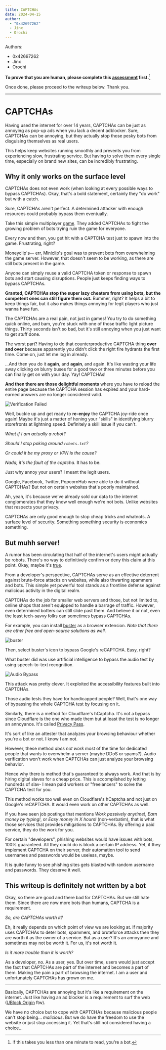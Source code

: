 ```yaml
---
title: CAPTCHAs
date: 2024-04-15
author:
  - "0x42697262"
  - Jinx
  - Orochi
---
```


Authors:

- 0x42697262
- Jinx
- Orochi

**To prove that you are human, please complete this [assessment](https://www.youtube.com/watch?v=dQw4w9WgXcQ) first.**[^1]

Once done, please proceed to the writeup below. 
Thank you.

---

# CAPTCHAs

Having used the internet for over 14 years, CAPTCHAs can be just as annoying as pop-up ads when you lack a decent adblocker.
Sure, CAPTCHAs can be annoying, but they actually stop those pesky bots from disguising themselves as real users.

This helps keep websites running smoothly and prevents you from experiencing slow, frustrating service.
But having to solve them every single time, especially on brand new sites, can be incredibly frustrating.

## Why it only works on the surface level

CAPTCHAs does not even work (when looking at every possible ways to bypass CAPTCHAs).
Okay, that's a bold statement, certainly they "do work" but with a catch.

Sure, CAPTCHAs aren't perfect.
A determined attacker with enough resources could probably bypass them eventually.

Take this simple multiplayer [game](https://agar.io).
They added CAPTCHAs to fight the growing problem of bots trying ruin the game for everyone.

Every now and then, you get hit with a CAPTCHA test just to spawn into the game.
Frustrating, right?

Moneyclip's— err, Miniclip's goal was to prevent bots from overwhelming the game server.
However, that doesn't seem to be working, as there are still bots present in the game.

Anyone can simply reuse a valid CAPTCHA token or response to spawn bots and start causing disruptions.
People just keeps finding ways to bypass CAPTCHAs.

**Granted, CAPTCHAs stop the super lazy cheaters from using bots, but the competent ones can still figure them out.**
Bummer, right?
It helps a bit to keep things fair, but it also makes things annoying for legit players who just wanna have fun.

The CAPTCHAs are a real pain, not just in games!
You try to do something quick online, and bam, you're stuck with one of those traffic light picture things.
Thirty seconds isn't so bad, but it's still annoying when you just want to get stuff done.

The worst part?
Having to do that counterproductive CAPTCHA thing **over and over** because apparently you didn't click the right fire hydrants the first time.
Come on, just let me log in already.

...And then you do it **again**, and **again**, and again.
It's like wasting your life away clicking on blurry buses for a good two or three minutes before you can finally get on with your day.
Yay! CAPTCHAs!

**And then there are those delightful moments** where you have to reload the entire page because the CAPTCHA session has expired and your hard-earned answers are no longer considered valid.

![Verification Failed](./expired.png)

Well, buckle up and get ready to **re-enjoy** the CAPTCHA joy-ride once again!
Maybe it's just a matter of honing your "skills" in identifying blurry storefronts at lightning speed.
Definitely a skill issue if you can't.

*What if I am actually a robot?*

*Should I stop poking around `robots.txt`?*

*Or could it be my proxy or VPN is the cause?*

*Nada, it's the fault of the captcha.*
It has to be.

Just why annoy your users?
I meant the legit users.

Google, Facebook, Twitter, PopcornHub were able to do it without CAPTCHAs?
But not on certain websites that's poorly maintained.

Ah, yeah, it's because we've already sold our data to the internet conglomerates that they know well enough we're not bots.
Unlike websites that respects your privacy.

CAPTCHAs are only good enough to stop cheap tricks and whatnots.
A surface level of security.
Something something security is economics something.

## But muhh server!

A rumor has been circulating that half of the internet's users might actually be robots.
There's no way to definitively confirm or deny this claim at this point.
Okay, maybe it's [true](https://www.imperva.com/resources/resource-library/reports/2023-imperva-bad-bot-report/).

From a developer's perspective, CAPTCHAs serve as an effective deterrent against brute-force attacks on websites, while also thwarting spammers and bots.
This simple yet powerful tool stands as a frontline defense against malicious activity in the digital realm.

CAPTCHAs do the job for smaller web servers and those, but not limited to, online shops that aren't equipped to handle a barrage of traffic.
However, even determined botters can still slide past them.
And believe it or not, even the least tech-savvy folks can sometimes bypass CAPTCHAs.

For example, you can install [buster](https://github.com/dessant/buster) as a browser extension.
*Note that there are other free and open-source solutions as well.*

![buster](./buster1.png)

Then, select buster's icon to bypass Google's reCAPTCHA.
Easy, right?

What buster did was use artificial intelligence to bypass the audio test by using speech-to-text recognition.

![Audio Bypass](./audio.png)

This attack was pretty clever.
It exploited the accessibility features built into CAPTCHAs.

Those audio tests they have for handicapped people?
Well, that's one way of bypassing the whole CAPTCHA test by focusing on it.

Similarly, there is a method for Cloudflare's hCaptcha.
It's not a bypass since Cloudflare is the one who made them but at least the test is no longer an annoyance.
It's called [Privacy Pass](https://blog.cloudflare.com/privacy-pass-standard).

It's sort of like an attester that analyzes your browsing behaviour whether you're a bot or not.
I know I am not.

However, these method *does not work* most of the time for dedicated people that wants to overwhelm a server (maybe DDoS or spams?).
Audio verification won't work when CAPTCHAs can just analyze your browsing behavior.

Hence why there is method that's guaranteed to always work.
And that is by hiring digital slaves for a cheap price.
This is accomplished by letting hundreds of slav- I mean paid workers or "freelancers" to solve the CAPTCHA test for you.

This method works too well even on Cloudflare's hCaptcha and not just on Google's reCAPTCHA.
It would even work on other CAPTCHAs as well.

If you have seen job postings that mentions _Work passively anytime!_, _Earn money by typing!_, or _Easy money in X hours!_ (non-verbatim), that is what those services that provides mitigations to CAPTCHAs.
By offering a paid service, they do the work for you.

For certain "developers", phishing websites would have issues with bots, 100% guaranteed.
All they could do is block a certain IP address.
Yet, if they implement CAPTCHA on their server, their automation tool to send usernames and passwords would be useless, maybe.

It is quite funny to see phishing sites gets blasted with random username and passwords.
They deserve it well.

## This writeup is definitely not written by a bot

Okay, so there are good and there bad for CAPTCHAs.
But we still hate them.
Since there are now more bots than humans, CAPTCHA is a requirement.

*So, are CAPTCHAs worth it?*

Eh, it really depends on which point of view we are looking at.
If majority uses CAPTCHAs to deter bots, spammers, and bruteforce attacks then they are worth it as the owner of a service.
But as a user?
It's an annoyance and sometimes may not be worth it.
For us, it's not worth it.

*Is it more trouble than it is worth?*

As a developer, no.
As a user, yes.
But over time, users would just accept the fact that CAPTCHAs are part of the internet and becomes a part of them.
Making the pain a part of browsing the internet.
I am a user and unfortunately CAPTCHAs has grown on me.

---

Basically, CAPTCHAs are annoying but it's like a requirement on the internet.
Just like having an ad blocker is a requirement to surf the web ([UBlock Origin](https://github.com/gorhill/uBlock) ftw).

We have no choice but to cope with CAPTCHAs because malicious people can't stop being... *malicious*.
But we do have the freedom to use the website or just stop accessing it.
Yet that's still not considered having a choice...

[^1]: If this takes you less than one minute to read, you're a bot.
